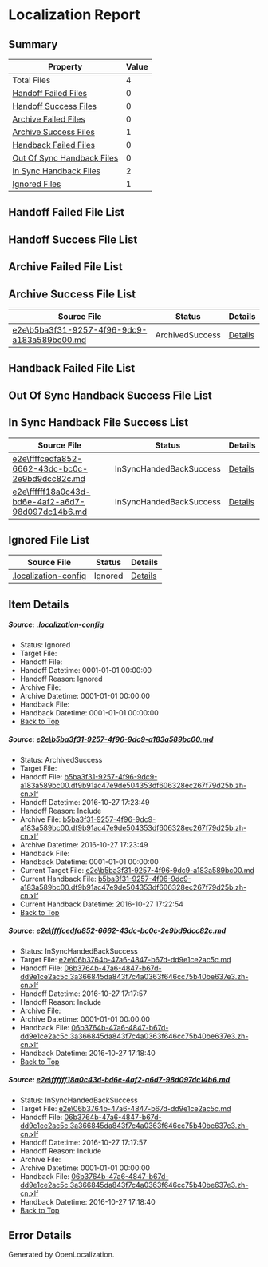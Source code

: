 # <a name='report-top'></a> Localization Report

## Summary
 Property | Value 
 -------- | ----- 
 Total Files | 4
[ Handoff Failed Files ](#handoff-failed-list)| 0
[ Handoff Success Files ](#handoff-success-list)| 0
[ Archive Failed Files ](#archive-failed-list)| 0
[ Archive Success Files ](#archive-success-list)| 1
[ Handback Failed Files ](#handback-failed-list)| 0
[ Out Of Sync Handback Files ](#outofsync-handback-success-list)| 0
[ In Sync Handback Files ](#insync-handback-success-list)| 2
[ Ignored Files ](#ignored-list)| 1

## <a name='handoff-failed-list'></a> Handoff Failed File List

## <a name='handoff-success-list'></a> Handoff Success File List

## <a name='archive-failed-list'></a> Archive Failed File List

## <a name='archive-success-list'></a> Archive Success File List
 Source File | Status | Details 
 ----------- | ------ | ------- 
 [e2e\b5ba3f31-9257-4f96-9dc9-a183a589bc00.md](https://github.com/OpenLocalizationTestOrg/ol-test0/blob/b912be96365d100a5ca5bcaa7480d307c8818240/e2e/b5ba3f31-9257-4f96-9dc9-a183a589bc00.md) | ArchivedSuccess | [Details](#e2717fc1551eee7d14cc618fdf762f41e9c92a551)

## <a name='handback-failed-list'></a> Handback Failed File List

## <a name='outofsync-handback-success-list'></a> Out Of Sync Handback Success File List

## <a name='insync-handback-success-list'></a> In Sync Handback File Success List
 Source File | Status | Details 
 ----------- | ------ | ------- 
 [e2e\ffffcedfa852-6662-43dc-bc0c-2e9bd9dcc82c.md](https://github.com/OpenLocalizationTestOrg/ol-test0/blob/56c9f8d0ca52ec3e1659f6d3ae665e6970f61238/e2e/ffffcedfa852-6662-43dc-bc0c-2e9bd9dcc82c.md) | InSyncHandedBackSuccess | [Details](#7b13e7abd71aed9b6b8a1314084bf89716f666f82)
 [e2e\ffffff18a0c43d-bd6e-4af2-a6d7-98d097dc14b6.md](https://github.com/OpenLocalizationTestOrg/ol-test0/blob/b912be96365d100a5ca5bcaa7480d307c8818240/e2e/ffffff18a0c43d-bd6e-4af2-a6d7-98d097dc14b6.md) | InSyncHandedBackSuccess | [Details](#7b13e7abd71aed9b6b8a1314084bf89716f666f83)

## <a name='ignored-list'></a> Ignored File List
 Source File | Status | Details 
 ----------- | ------ | ------- 
 [.localization-config](https://github.com/OpenLocalizationTestOrg/ol-test0/blob/b912be96365d100a5ca5bcaa7480d307c8818240/.localization-config) | Ignored | [Details](#c268a05ecaa7ec85942ed632c29928ee5bd6da8d0)

## Item Details
##### <a name='c268a05ecaa7ec85942ed632c29928ee5bd6da8d0'></a> Source: [.localization-config](https://github.com/OpenLocalizationTestOrg/ol-test0/blob/b912be96365d100a5ca5bcaa7480d307c8818240/.localization-config)
* Status: Ignored
* Target File: 
* Handoff File: 
* Handoff Datetime: 0001-01-01 00:00:00
* Handoff Reason: Ignored
* Archive File: 
* Archive Datetime: 0001-01-01 00:00:00
* Handback File: 
* Handback Datetime: 0001-01-01 00:00:00
* [Back to Top](#report-top)

##### <a name='e2717fc1551eee7d14cc618fdf762f41e9c92a551'></a> Source: [e2e\b5ba3f31-9257-4f96-9dc9-a183a589bc00.md](https://github.com/OpenLocalizationTestOrg/ol-test0/blob/b912be96365d100a5ca5bcaa7480d307c8818240/e2e/b5ba3f31-9257-4f96-9dc9-a183a589bc00.md)
* Status: ArchivedSuccess
* Target File: 
* Handoff File: [b5ba3f31-9257-4f96-9dc9-a183a589bc00.df9b91ac47e9de504353df606328ec267f79d25b.zh-cn.xlf](https://github.com/OpenLocalizationTestOrg/ol-test0-handoff/blob/7fa4bdd94b90b86cdf2067ff95186f29504a693c/ol-handoff/OpenLocalizationTestOrg/ol-test0-zhcn/shujia/ht/b5ba3f31-9257-4f96-9dc9-a183a589bc00.df9b91ac47e9de504353df606328ec267f79d25b.zh-cn.xlf)
* Handoff Datetime: 2016-10-27 17:23:49
* Handoff Reason: Include
* Archive File: [b5ba3f31-9257-4f96-9dc9-a183a589bc00.df9b91ac47e9de504353df606328ec267f79d25b.zh-cn.xlf](https://github.com/OpenLocalizationTestOrg/ol-test0-handoff/blob/50aef45a1b242a9e420a9f74d257c0aa4b7a8f47/ol-archive/OpenLocalizationTestOrg/ol-test0-zhcn/shujia/ht/b5ba3f31-9257-4f96-9dc9-a183a589bc00.df9b91ac47e9de504353df606328ec267f79d25b.zh-cn.xlf)
* Archive Datetime: 2016-10-27 17:23:49
* Handback File: 
* Handback Datetime: 0001-01-01 00:00:00
* Current Target File: [e2e\b5ba3f31-9257-4f96-9dc9-a183a589bc00.md](https://github.com/OpenLocalizationTestOrg/ol-test0-zhcn/blob/36e6bb70d45e0d2f4f32dc946da425ed4951ced0/e2e/b5ba3f31-9257-4f96-9dc9-a183a589bc00.md)
* Current Handback File: [b5ba3f31-9257-4f96-9dc9-a183a589bc00.df9b91ac47e9de504353df606328ec267f79d25b.zh-cn.xlf](https://github.com/OpenLocalizationTestOrg/ol-test0-handback/blob/edf66486f5ea5040e68ca331b6ccfe5454b42ad4/ol-handback/OpenLocalizationTestOrg/ol-test0-zhcn/shujia/ht/b5ba3f31-9257-4f96-9dc9-a183a589bc00.df9b91ac47e9de504353df606328ec267f79d25b.zh-cn.xlf)
* Current Handback Datetime: 2016-10-27 17:22:54
* [Back to Top](#report-top)

##### <a name='7b13e7abd71aed9b6b8a1314084bf89716f666f82'></a> Source: [e2e\ffffcedfa852-6662-43dc-bc0c-2e9bd9dcc82c.md](https://github.com/OpenLocalizationTestOrg/ol-test0/blob/56c9f8d0ca52ec3e1659f6d3ae665e6970f61238/e2e/ffffcedfa852-6662-43dc-bc0c-2e9bd9dcc82c.md)
* Status: InSyncHandedBackSuccess
* Target File: [e2e\06b3764b-47a6-4847-b67d-dd9e1ce2ac5c.md](https://github.com/OpenLocalizationTestOrg/ol-test0-zhcn/blob/0d29dd4e9e4286c5888e2d3caeca2bcae3a3713c/e2e/06b3764b-47a6-4847-b67d-dd9e1ce2ac5c.md)
* Handoff File: [06b3764b-47a6-4847-b67d-dd9e1ce2ac5c.3a366845da843f7c4a0363f646cc75b40be637e3.zh-cn.xlf](https://github.com/OpenLocalizationTestOrg/ol-test0-handoff/blob/76b96b19b1f11b459a611a0ea466d63dcc0a0be9/ol-handoff/OpenLocalizationTestOrg/ol-test0-zhcn/shujia/ht/06b3764b-47a6-4847-b67d-dd9e1ce2ac5c.3a366845da843f7c4a0363f646cc75b40be637e3.zh-cn.xlf)
* Handoff Datetime: 2016-10-27 17:17:57
* Handoff Reason: Include
* Archive File: 
* Archive Datetime: 0001-01-01 00:00:00
* Handback File: [06b3764b-47a6-4847-b67d-dd9e1ce2ac5c.3a366845da843f7c4a0363f646cc75b40be637e3.zh-cn.xlf](https://github.com/OpenLocalizationTestOrg/ol-test0-handback/blob/ce1616ac50ccf8c09cbb999519132175e6481514/ol-handback/OpenLocalizationTestOrg/ol-test0-zhcn/shujia/ht/06b3764b-47a6-4847-b67d-dd9e1ce2ac5c.3a366845da843f7c4a0363f646cc75b40be637e3.zh-cn.xlf)
* Handback Datetime: 2016-10-27 17:18:40
* [Back to Top](#report-top)

##### <a name='7b13e7abd71aed9b6b8a1314084bf89716f666f83'></a> Source: [e2e\ffffff18a0c43d-bd6e-4af2-a6d7-98d097dc14b6.md](https://github.com/OpenLocalizationTestOrg/ol-test0/blob/b912be96365d100a5ca5bcaa7480d307c8818240/e2e/ffffff18a0c43d-bd6e-4af2-a6d7-98d097dc14b6.md)
* Status: InSyncHandedBackSuccess
* Target File: [e2e\06b3764b-47a6-4847-b67d-dd9e1ce2ac5c.md](https://github.com/OpenLocalizationTestOrg/ol-test0-zhcn/blob/0d29dd4e9e4286c5888e2d3caeca2bcae3a3713c/e2e/06b3764b-47a6-4847-b67d-dd9e1ce2ac5c.md)
* Handoff File: [06b3764b-47a6-4847-b67d-dd9e1ce2ac5c.3a366845da843f7c4a0363f646cc75b40be637e3.zh-cn.xlf](https://github.com/OpenLocalizationTestOrg/ol-test0-handoff/blob/76b96b19b1f11b459a611a0ea466d63dcc0a0be9/ol-handoff/OpenLocalizationTestOrg/ol-test0-zhcn/shujia/ht/06b3764b-47a6-4847-b67d-dd9e1ce2ac5c.3a366845da843f7c4a0363f646cc75b40be637e3.zh-cn.xlf)
* Handoff Datetime: 2016-10-27 17:17:57
* Handoff Reason: Include
* Archive File: 
* Archive Datetime: 0001-01-01 00:00:00
* Handback File: [06b3764b-47a6-4847-b67d-dd9e1ce2ac5c.3a366845da843f7c4a0363f646cc75b40be637e3.zh-cn.xlf](https://github.com/OpenLocalizationTestOrg/ol-test0-handback/blob/ce1616ac50ccf8c09cbb999519132175e6481514/ol-handback/OpenLocalizationTestOrg/ol-test0-zhcn/shujia/ht/06b3764b-47a6-4847-b67d-dd9e1ce2ac5c.3a366845da843f7c4a0363f646cc75b40be637e3.zh-cn.xlf)
* Handback Datetime: 2016-10-27 17:18:40
* [Back to Top](#report-top)


## Error Details

Generated by OpenLocalization.

